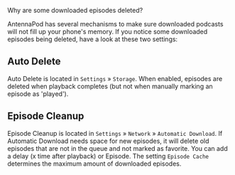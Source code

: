 Why are some downloaded episodes deleted?

AntennaPod has several mechanisms to make sure downloaded podcasts will not fill up your phone's memory. If you notice some downloaded episodes being deleted, have a look at these two settings:

## Auto Delete

Auto Delete is located in `Settings` » `Storage`. When enabled, episodes are deleted when playback completes (but not when manually marking an episode as 'played').

## Episode Cleanup

Episode Cleanup is located in `Settings` » `Network` » `Automatic Download`. If Automatic Download needs space for new episodes, it will delete old episodes that are not in the queue and not marked as favorite. You can add a delay (x time after playback) or Episode. The setting `Episode Cache` determines the maximum amount of downloaded episodes.
